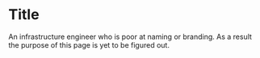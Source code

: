 # Title

An infrastructure engineer who is poor at naming or branding. As a result the purpose of this page is yet to be figured out.
